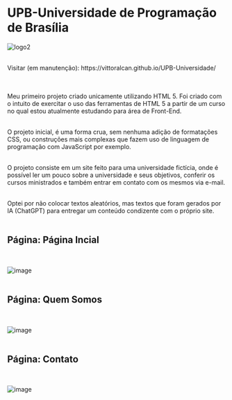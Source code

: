# UPB-Universidade de Programação de Brasília
![logo2](https://github.com/vittoralcan/UPB-Universidade-de-programa-o/assets/153677947/e9de97c5-595a-4fc2-942b-9e0192c21a1d)<br><br>
<p>Visitar (em manutenção): https://vittoralcan.github.io/UPB-Universidade/</p> <br><br>
Meu primeiro projeto criado unicamente utilizando HTML 5. Foi criado com o intuito de exercitar o uso das ferramentas de HTML 5 a partir de um curso no qual estou atualmente estudando para área de Front-End. <br><br>

O projeto inicial, é uma forma crua, sem nenhuma adição de formatações CSS, ou construções mais complexas que fazem uso de linguagem de programação com JavaScript por exemplo.<br><br>

O projeto consiste em um site feito para uma universidade fictícia, onde é possível ler um pouco sobre a universidade e seus objetivos, conferir os cursos ministrados e também entrar em contato com os mesmos via e-mail. <br><br>

Optei por não colocar textos aleatórios, mas textos que foram gerados por IA (ChatGPT) para entregar um conteúdo condizente com o próprio site.<br><br>

<h2>Página: Página Incial</h2> <br>

![image](https://github.com/vittoralcan/UPB-Universidade-de-programa-o/assets/153677947/0b1e1d55-d4b7-4a3f-a61f-ee700275cb49) <br><br>

<h2>Página: Quem Somos</h2><br>

![image](https://github.com/vittoralcan/UPB-Universidade-de-programa-o/assets/153677947/c1f7a979-a4bc-499f-8afe-8e73b82731c0) <br><br>

<h2>Página: Contato</h2> <br>

![image](https://github.com/vittoralcan/UPB-Universidade-de-programa-o/assets/153677947/8a0a075b-4d5f-4a23-b01b-c03fbade0485) <br><br>
